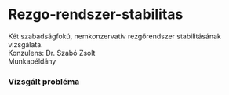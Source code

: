 # Rezgo-rendszer-stabilitas
Két szabadságfokú, nemkonzervatív rezgőrendszer stabilitásának vizsgálata. <br />
Konzulens: Dr. Szabó Zsolt<br />
Munkapéldány<br />

### Vizsgált probléma
